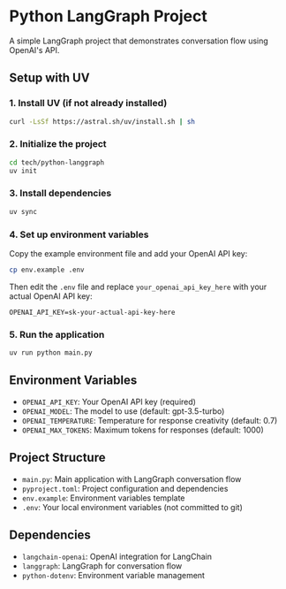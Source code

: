 # Python LangGraph Project

A simple LangGraph project that demonstrates conversation flow using OpenAI's API.

## Setup with UV

### 1. Install UV (if not already installed)
```bash
curl -LsSf https://astral.sh/uv/install.sh | sh
```

### 2. Initialize the project
```bash
cd tech/python-langgraph
uv init
```

### 3. Install dependencies
```bash
uv sync
```

### 4. Set up environment variables
Copy the example environment file and add your OpenAI API key:
```bash
cp env.example .env
```

Then edit the `.env` file and replace `your_openai_api_key_here` with your actual OpenAI API key:
```
OPENAI_API_KEY=sk-your-actual-api-key-here
```

### 5. Run the application
```bash
uv run python main.py
```

## Environment Variables

- `OPENAI_API_KEY`: Your OpenAI API key (required)
- `OPENAI_MODEL`: The model to use (default: gpt-3.5-turbo)
- `OPENAI_TEMPERATURE`: Temperature for response creativity (default: 0.7)
- `OPENAI_MAX_TOKENS`: Maximum tokens for responses (default: 1000)

## Project Structure

- `main.py`: Main application with LangGraph conversation flow
- `pyproject.toml`: Project configuration and dependencies
- `env.example`: Environment variables template
- `.env`: Your local environment variables (not committed to git)

## Dependencies

- `langchain-openai`: OpenAI integration for LangChain
- `langgraph`: LangGraph for conversation flow
- `python-dotenv`: Environment variable management 